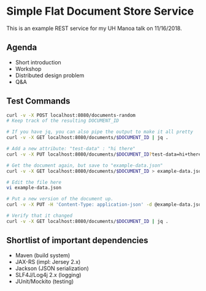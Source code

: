 # Simple Flat Document Store Service

This is an example REST service for my UH Manoa talk on 11/16/2018.

## Agenda

- Short introduction
- Workshop
- Distributed design problem
- Q&A

## Test Commands

```bash
curl -v -X POST localhost:8080/documents-random
# Keep track of the resulting DOCUMENT_ID

# If you have jq, you can also pipe the output to make it all pretty
curl -v -X GET localhost:8080/documents/$DOCUMENT_ID | jq .

# Add a new attribute: "test-data" : "hi there"
curl -v -X PUT localhost:8080/documents/$DOCUMENT_ID?test-data=hi+there

# Get the document again, but save to "example-data.json"
curl -v -X GET localhost:8080/documents/$DOCUMENT_ID > example-data.json

# Edit the file here
vi example-data.json

# Put a new version of the document up.
curl -v -X PUT -H 'Content-Type: application-json' -d @example-data.json localhost:8080/documents/$DOCUMENT_ID

# Verify that it changed
curl -v -X GET localhost:8080/documents/$DOCUMENT_ID | jq .
```

## Shortlist of important dependencies

- Maven (build system)
- JAX-RS (impl: Jersey 2.x)
- Jackson (JSON serialization)
- SLF4J/Log4j 2.x (logging)
- JUnit/Mockito (testing)
